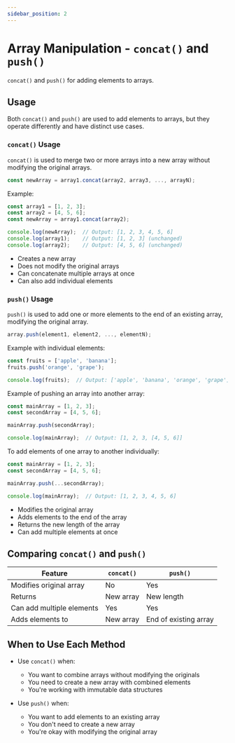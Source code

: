 ```yaml
---
sidebar_position: 2
---
```


# Array Manipulation - `concat()` and `push()`

`concat()` and `push()` for adding elements to arrays.

## Usage

Both `concat()` and `push()` are used to add elements to arrays, but they operate differently and have distinct use cases.

### `concat()` Usage

`concat()` is used to merge two or more arrays into a new array without modifying the original arrays.

```javascript
const newArray = array1.concat(array2, array3, ..., arrayN);
```

Example:
```javascript
const array1 = [1, 2, 3];
const array2 = [4, 5, 6];
const newArray = array1.concat(array2);

console.log(newArray);  // Output: [1, 2, 3, 4, 5, 6]
console.log(array1);    // Output: [1, 2, 3] (unchanged)
console.log(array2);    // Output: [4, 5, 6] (unchanged)
```

- Creates a new array
- Does not modify the original arrays
- Can concatenate multiple arrays at once
- Can also add individual elements

### `push()` Usage

`push()` is used to add one or more elements to the end of an existing array, modifying the original array.

```javascript
array.push(element1, element2, ..., elementN);
```

Example with individual elements:
```javascript
const fruits = ['apple', 'banana'];
fruits.push('orange', 'grape');

console.log(fruits);  // Output: ['apple', 'banana', 'orange', 'grape']
```

Example of pushing an array into another array:
```javascript
const mainArray = [1, 2, 3];
const secondArray = [4, 5, 6];

mainArray.push(secondArray);

console.log(mainArray);  // Output: [1, 2, 3, [4, 5, 6]]
```

To add elements of one array to another individually:
```javascript
const mainArray = [1, 2, 3];
const secondArray = [4, 5, 6];

mainArray.push(...secondArray);

console.log(mainArray);  // Output: [1, 2, 3, 4, 5, 6]
```

- Modifies the original array
- Adds elements to the end of the array
- Returns the new length of the array
- Can add multiple elements at once

## Comparing `concat()` and `push()`

| Feature                   | `concat()` | `push()`              |
|---------------------------|------------|-----------------------|
| Modifies original array   | No         | Yes                   |
| Returns                   | New array  | New length            |
| Can add multiple elements | Yes        | Yes                   |
| Adds elements to          | New array  | End of existing array |

## When to Use Each Method

- Use `concat()` when:
    - You want to combine arrays without modifying the originals
    - You need to create a new array with combined elements
    - You're working with immutable data structures

- Use `push()` when:
    - You want to add elements to an existing array
    - You don't need to create a new array
    - You're okay with modifying the original array
